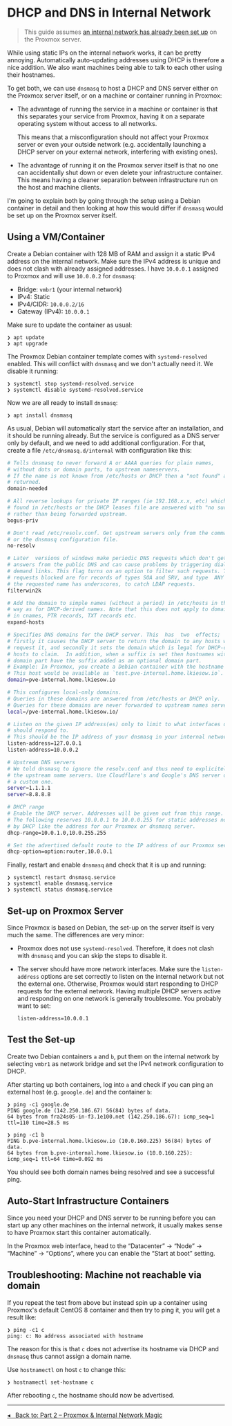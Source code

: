 DHCP and DNS in Internal Network
================================

> This guide assumes [an internal network has already been set up](internal-network.md) on the Proxmox server.


While using static IPs on the internal network works, it can be pretty annoying.
Automatically auto-updating addresses using DHCP is therefore a nice addition.
We also want machines being able to talk to each other using their hostnames.

To get both, we can use `dnsmasq` to host a DHCP and DNS server either on the Proxmox server itself,
or on a machine or container running in Proxmox:

- The advantage of running the service in a machine or container is that this separates your service from Proxmox,
  having it on a separate operating system without access to all networks.

  This means that a misconfiguration should not affect your Proxmox server or even your outside network
  (e.g. accidentally launching a DHCP server on your external network, interfering with existing ones).

- The advantage of running it on the Proxmox server itself is that no one can accidentally shut down
  or even delete your infrastructure container.
  This means having a cleaner separation between infrastructure run on the host and machine clients.

I'm going to explain both by going through the setup using a Debian container in detail
and then looking at how this would differ if `dnsmasq` would be set up on the Proxmox server itself.


Using a VM/Container
--------------------

Create a Debian container with 128 MB of RAM and assign it a static IPv4 address on the internal network.
Make sure the IPv4 address is unique and does not clash with already assigned addresses.
I have `10.0.0.1` assigned to Proxmox and will use `10.0.0.2` for `dnsmasq`:

- Bridge: `vmbr1` (your internal network)
- IPv4: Static
- IPv4/CIDR: `10.0.0.2/16`
- Gateway (IPv4): `10.0.0.1`

Make sure to update the container as usual:

```term
❯ apt update
❯ apt upgrade
```

The Proxmox Debian container template comes with `systemd-resolved` enabled.
This will conflict with `dnsmasq` and we don't actually need it.
We disable it running:

```term
❯ systemctl stop systemd-resolved.service
❯ systemctl disable systemd-resolved.service
```

Now we are all ready to install `dnsmasq`:

```term
❯ apt install dnsmasq
```

As usual, Debian will automatically start the service after an installation, and it should be running already.
But the service is configured as a DNS server only by default, and we need to add additional configuration.
For that, create a file `/etc/dnsmasq.d/internal` with configuration like this:

```sh
# Tells dnsmasq to never forward A or AAAA queries for plain names,
# without dots or domain parts, to upstream nameservers.
# If the name is not known from /etc/hosts or DHCP then a "not found" answer is
# returned.
domain-needed

# All reverse lookups for private IP ranges (ie 192.168.x.x, etc) which are not
# found in /etc/hosts or the DHCP leases file are answered with "no such domain"
# rather than being forwarded upstream.
bogus-priv

# Don't read /etc/resolv.conf. Get upstream servers only from the command line
# or the dnsmasq configuration file.
no-resolv

# Later  versions of windows make periodic DNS requests which don't get sensible
# answers from the public DNS and can cause problems by triggering dial-on-
# demand links. This flag turns on an option to filter such requests. The
# requests blocked are for records of types SOA and SRV, and type  ANY  where
# the requested name has underscores, to catch LDAP requests.
filterwin2k

# Add the domain to simple names (without a period) in /etc/hosts in the same
# way as for DHCP-derived names. Note that this does not apply to domain names
# in cnames, PTR records, TXT records etc.
expand-hosts

# Specifies DNS domains for the DHCP server. This  has  two  effects;
# firstly it causes the DHCP server to return the domain to any hosts which
# request it, and secondly it sets the domain which is legal for DHCP-configured
# hosts to claim.  In addition, when a suffix is set then hostnames without a
# domain part have the suffix added as an optional domain part.
# Example: In Proxmox, you create a Debian container with the hostname `test`.
# This host would be available as `test.pve-internal.home.lkiesow.io`.
domain=pve-internal.home.lkiesow.io

# This configures local-only domains.
# Queries in these domains are answered from /etc/hosts or DHCP only.
# Queries for these domains are never forwarded to upstream names servers.
local=/pve-internal.home.lkiesow.io/

# Listen on the given IP address(es) only to limit to what interfaces dnsmasq
# should respond to.
# This should be the IP address of your dnsmasq in your internal network.
listen-address=127.0.0.1
listen-address=10.0.0.2

# Upstream DNS servers
# We told dnsmasq to ignore the resolv.conf and thus need to explicitely specify
# the upstream name servers. Use Cloudflare's and Google's DNS server or specify
# a custom one.
server=1.1.1.1
server=8.8.8.8

# DHCP range
# Enable the DHCP server. Addresses will be given out from this range.
# The following reserves 10.0.0.1 to 10.0.0.255 for static addresses not handled
# by DHCP like the address for our Proxmox or dnsmasq server.
dhcp-range=10.0.1.0,10.0.255.255

# Set the advertised default route to the IP address of our Proxmox server.
dhcp-option=option:router,10.0.0.1
```

Finally, restart and enable `dnsmasq` and check that it is up and running:

```term
❯ systemctl restart dnsmasq.service
❯ systemctl enable dnsmasq.service
❯ systemctl status dnsmasq.service
```

Set-up on Proxmox Server
------------------------

Since Proxmox is based on Debian, the set-up on the server itself is very much the same.
The differences are very minor:

- Proxmox does not use `systemd-resolved`.
  Therefore, it does not clash with `dnsmasq` and you can skip the steps to disable it.

- The server should have more network interfaces.
  Make sure the `listen-address` options are set correctly to listen on the internal network but not the external one.
  Otherwise, Proxmox would start responding to DHCP requests for the external network.
  Having multiple DHCP servers active and responding on one network is generally troublesome.
  You probably want to set:

  ```
  listen-address=10.0.0.1
  ```


Test the Set-up
---------------

Create two Debian containers `a` and `b`, put them on the internal network by
selecting `vmbr1` as network bridge and set the IPv4 network configuration to
DHCP.

After starting up both containers, log into `a` and check if you can ping an
external host (e.g. `gooogle.de`) and the container `b`:

```term
❯ ping -c1 google.de
PING google.de (142.250.186.67) 56(84) bytes of data.
64 bytes from fra24s05-in-f3.1e100.net (142.250.186.67): icmp_seq=1 ttl=110 time=28.5 ms
```

```term
❯ ping -c1 b
PING b.pve-internal.home.lkiesow.io (10.0.160.225) 56(84) bytes of data.
64 bytes from b.pve-internal.home.lkiesow.io (10.0.160.225): icmp_seq=1 ttl=64 time=0.092 ms
```

You should see both domain names being resolved and see a successful ping.


Auto-Start Infrastructure Containers
------------------------------------

Since you need your DHCP and DNS server to be running before you can start up any other machines on the internal network, it usually makes sense to have Proxmox start this container automatically.

In the Proxmox web interface, head to the “Datacenter” → “Node” → “Machine” → “Options”, where you can enable the “Start at boot” setting.


Troubleshooting: Machine not reachable via domain
-------------------------------------------------

If you repeat the test from above but instead spin up a container using
Proxmox's default CentOS 8 container and then try to ping it, you will get a
result like:

```term
❯ ping -c1 c
ping: c: No address associated with hostname
```

The reason for this is that `c` does not advertise its hostname via DHCP and
`dnsmasq` thus cannot assign a domain name.

Use `hostnamectl` on host `c` to change this:

```term
❯ hostnamectl set-hostname c
```

After rebooting `c`, the hostname should now be advertised.

---

[◂   Back to: Part 2 – Proxmox & Internal Network Magic](part-2-internal-network-magic.md)

